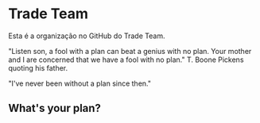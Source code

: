 # Trade Team
Esta é a organização no GitHub do Trade Team.



"Listen son, a fool with a plan can beat a genius with no plan. Your mother and I are concerned that we have a fool with no plan." T. Boone Pickens quoting his father.

"I've never been without a plan since then."

## What's your plan?

